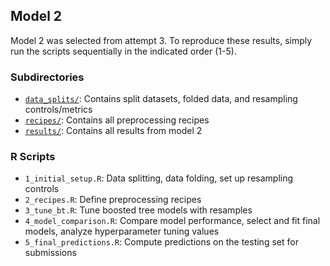 ## Model 2

Model 2 was selected from attempt 3. To reproduce these results, simply run the scripts sequentially in the indicated order (1-5).

### Subdirectories

- [`data_splits/`](data_splits): Contains split datasets, folded data, and resampling controls/metrics
- [`recipes/`](recipes): Contains all preprocessing recipes
- [`results/`](results): Contains all results from model 2

### R Scripts

- `1_initial_setup.R`: Data splitting, data folding, set up resampling controls
- `2_recipes.R`: Define preprocessing recipes
- `3_tune_bt.R`: Tune boosted tree models with resamples
- `4_model_comparison.R`: Compare model performance, select and fit final models, analyze hyperparameter tuning values
- `5_final_predictions.R`: Compute predictions on the testing set for submissions

